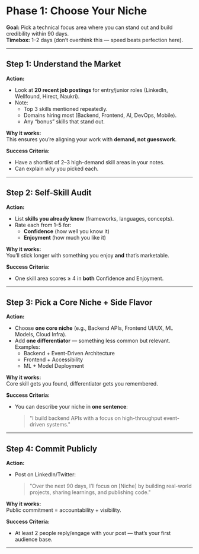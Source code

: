 # Phase 1: Choose Your Niche
**Goal:** Pick a technical focus area where you can stand out and build credibility within 90 days.  
**Timebox:** 1–2 days (don’t overthink this — speed beats perfection here).  

---

## Step 1: Understand the Market
**Action:**
- Look at **20 recent job postings** for entry/junior roles (LinkedIn, Wellfound, Hirect, Naukri).
- Note:
  - Top 3 skills mentioned repeatedly.
  - Domains hiring most (Backend, Frontend, AI, DevOps, Mobile).
  - Any “bonus” skills that stand out.

**Why it works:**  
This ensures you’re aligning your work with **demand, not guesswork**.

**Success Criteria:**
- Have a shortlist of 2–3 high-demand skill areas in your notes.
- Can explain *why* you picked each.

---

## Step 2: Self-Skill Audit
**Action:**
- List **skills you already know** (frameworks, languages, concepts).
- Rate each from 1–5 for:
  - **Confidence** (how well you know it)
  - **Enjoyment** (how much you like it)

**Why it works:**  
You’ll stick longer with something you enjoy **and** that’s marketable.

**Success Criteria:**
- One skill area scores ≥ 4 in **both** Confidence and Enjoyment.

---

## Step 3: Pick a Core Niche + Side Flavor
**Action:**
- Choose **one core niche** (e.g., Backend APIs, Frontend UI/UX, ML Models, Cloud Infra).
- Add **one differentiator** — something less common but relevant.  
  Examples:
  - Backend + Event-Driven Architecture
  - Frontend + Accessibility
  - ML + Model Deployment

**Why it works:**  
Core skill gets you found, differentiator gets you remembered.

**Success Criteria:**
- You can describe your niche in **one sentence**:
  > "I build backend APIs with a focus on high-throughput event-driven systems."

---

## Step 4: Commit Publicly
**Action:**
- Post on LinkedIn/Twitter:  
  > "Over the next 90 days, I’ll focus on [Niche] by building real-world projects, sharing learnings, and publishing code."

**Why it works:**  
Public commitment = accountability + visibility.

**Success Criteria:**
- At least 2 people reply/engage with your post — that’s your first audience base.

---
